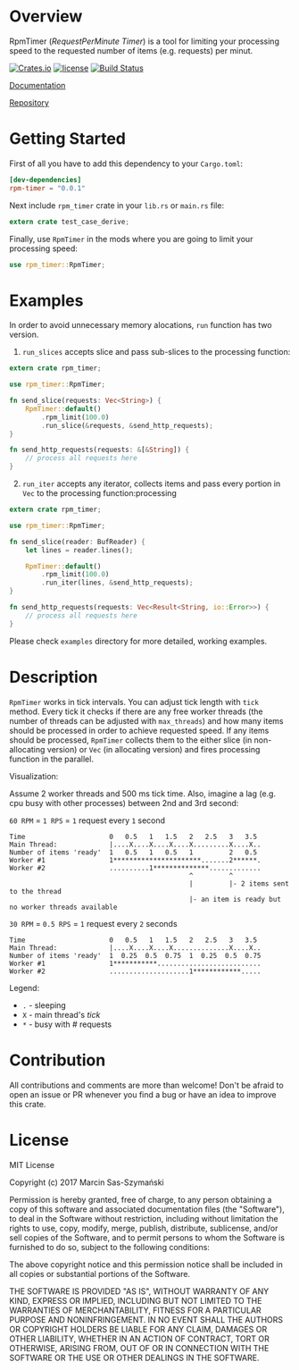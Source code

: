 # Overview
RpmTimer (_RequestPerMinute Timer_) is a tool for limiting your processing speed to the requested number of items (e.g. requests) per minut.

[![Crates.io](https://img.shields.io/crates/v/rpm-timer.svg)](https://crates.io/crates/rpm-timer)
[![license](http://img.shields.io/badge/license-MIT-blue.svg)](https://github.com/kbknapp/clap-rs/blob/master/LICENSE-MIT)
[![Build Status](https://travis-ci.org/synek317/rpm-timer.svg?branch=master)](https://travis-ci.org/synek317/rpm-timer)

[Documentation](https://docs.rs/rpm-timer/)

[Repository](https://github.com/synek317/rpm-timer)

# Getting Started

First of all you have to add this dependency to your `Cargo.toml`:

```toml
[dev-dependencies]
rpm-timer = "0.0.1"
```

Next include `rpm_timer` crate in your `lib.rs` or `main.rs` file:

```rust
extern crate test_case_derive;
```

Finally, use `RpmTimer` in the mods where you are going to limit your processing speed:

```rust
use rpm_timer::RpmTimer;
```

# Examples

In order to avoid unnecessary memory alocations, `run` function has two version.

1. `run_slices` accepts slice and pass sub-slices to the processing function:

```rust
extern crate rpm_timer;

use rpm_timer::RpmTimer;

fn send_slice(requests: Vec<String>) {
    RpmTimer::default()
        .rpm_limit(100.0)
        .run_slice(&requests, &send_http_requests);
}

fn send_http_requests(requests: &[&String]) {
    // process all requests here
}
```

2. `run_iter` accepts any iterator, collects items and pass every portion in `Vec` to the processing function:processing

```rust
extern crate rpm_timer;

use rpm_timer::RpmTimer;

fn send_slice(reader: BufReader) {
    let lines = reader.lines();

    RpmTimer::default()
        .rpm_limit(100.0)
        .run_iter(lines, &send_http_requests);
}

fn send_http_requests(requests: Vec<Result<String, io::Error>>) {
    // process all requests here
}
```

Please check `examples` directory for more detailed, working examples.

# Description

`RpmTimer` works in tick intervals. You can adjust tick length with `tick` method. Every tick it checks if there are any free worker threads (the number of threads can be adjusted with `max_threads`) and how many items should  be processed in order to achieve requested speed. If any items should be processed, `RpmTimer` collects them to the either slice (in non-allocating version) or `Vec` (in allocating version) and fires processing function in the parallel.

Visualization:

Assume 2 worker threads and 500 ms tick time. Also, imagine a lag (e.g. cpu busy with other processes) between 2nd and 3rd second:

`60 RPM` = `1 RPS` = `1` request every `1` second
```
Time                     0   0.5   1   1.5   2   2.5   3   3.5
Main Thread:             |....X....X....X....X.........X....X..
Number of items 'ready'  1   0.5   1   0.5   1         2   0.5
Worker #1                1**********************.......2******.
Worker #2                ..........1**************.............
                                             ^         ^
                                             |         |- 2 items sent to the thread
                                             |- an item is ready but no worker threads available

```

`30 RPM` = `0.5 RPS` = `1` request every `2` seconds
```
Time                     0   0.5   1   1.5   2   2.5   3   3.5
Main Thread:             |....X....X....X..............X....X..
Number of items 'ready'  1  0.25  0.5  0.75  1  0.25  0.5  0.75
Worker #1                1***********..........................
Worker #2                ....................1************.....
```

Legend:
- `.` - sleeping
- `X` - main thread's _tick_
- `*` - busy with # requests

# Contribution

All contributions and comments are more than welcome! Don't be afraid to open an issue or PR whenever you find a bug or have an idea to improve this crate.

# License

MIT License

Copyright (c) 2017 Marcin Sas-Szymański

Permission is hereby granted, free of charge, to any person obtaining a copy
of this software and associated documentation files (the "Software"), to deal
in the Software without restriction, including without limitation the rights
to use, copy, modify, merge, publish, distribute, sublicense, and/or sell
copies of the Software, and to permit persons to whom the Software is
furnished to do so, subject to the following conditions:

The above copyright notice and this permission notice shall be included in all
copies or substantial portions of the Software.

THE SOFTWARE IS PROVIDED "AS IS", WITHOUT WARRANTY OF ANY KIND, EXPRESS OR
IMPLIED, INCLUDING BUT NOT LIMITED TO THE WARRANTIES OF MERCHANTABILITY,
FITNESS FOR A PARTICULAR PURPOSE AND NONINFRINGEMENT. IN NO EVENT SHALL THE
AUTHORS OR COPYRIGHT HOLDERS BE LIABLE FOR ANY CLAIM, DAMAGES OR OTHER
LIABILITY, WHETHER IN AN ACTION OF CONTRACT, TORT OR OTHERWISE, ARISING FROM,
OUT OF OR IN CONNECTION WITH THE SOFTWARE OR THE USE OR OTHER DEALINGS IN THE
SOFTWARE.
